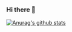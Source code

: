 ### Hi there 👋
[![Anurag's github stats](https://github-readme-stats.vercel.app/api?username=jhw927)](https://github.com/anuraghazra/github-readme-stats)
